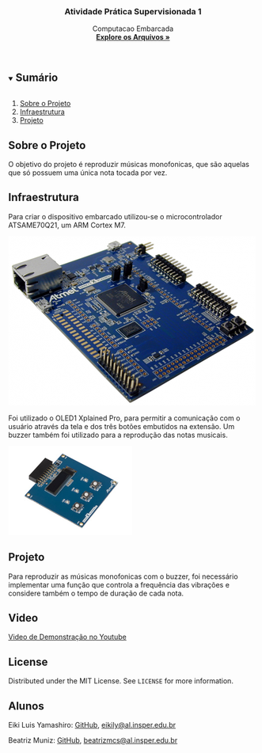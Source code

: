
<!-- PROJECT LOGO -->
<br />
<p align="center">
  <h3 align="center">Atividade Prática Supervisionada 1</h3>

  <p align="center">
    Computacao Embarcada
    <br />
    <a href="https://github.com/insper-classroom/21a-emb-aps-1-eiki-bilbia"><strong>Explore os Arquivos »</strong></a>
    <br />
    <br />
  </p>
</p>



<!-- TABLE OF CONTENTS -->
<details open="open">
  <summary><h2 style="display: inline-block">Sumário</h2></summary>
  <ol>
    <li>
      <a href="#about-the-project">Sobre o Projeto</a>
    </li>
    <li>
      <a href="#getting-started">Infraestrutura</a>
    </li>
    <li><a href="#usage">Projeto</a></li>
  </ol>
</details>



<!-- ABOUT THE PROJECT -->
## Sobre o Projeto

O objetivo do projeto é reproduzir músicas monofonicas, que são aquelas que só possuem uma única nota tocada por vez.


<!-- GETTING STARTED -->
## Infraestrutura

Para criar o dispositivo embarcado utilizou-se o microcontrolador ATSAME70Q21, um ARM Cortex M7.

<img src="img/same70.png">

 Foi utilizado
o OLED1 Xplained Pro, para permitir a comunicação com o usuário através da tela e dos três botões embutidos na extensão.
Um buzzer também foi utilizado para a reprodução das notas musicais. 

<img src="img/oled1.jpg">

## Projeto

Para reproduzir as músicas monofonicas com o buzzer, foi necessário implementar uma função que controla a frequência das
vibrações e considere também o tempo de duração de cada nota. 


<!-- CONTRIBUTING -->
## Video

[Video de Demonstração no Youtube](https://www.youtube.com/watch?v=4Uk_XwgxECI "Video Demo")



<!-- LICENSE -->
## License

Distributed under the MIT License. See `LICENSE` for more information.


<!-- CONTACT -->
## Alunos

Eiki Luis Yamashiro: [GitHub](github.com/EikiYamashiro/), eikily@al.insper.edu.br

Beatriz Muniz: [GitHub](https://github.com/Bilbia/), beatrizmcs@al.insper.edu.br

